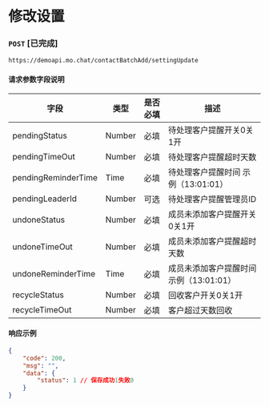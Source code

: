 # 修改设置
### `POST`  [已完成]
```
https://demoapi.mo.chat/contactBatchAdd/settingUpdate
```

#### 请求参数字段说明

| 字段  | 类型 | 是否必填 | 描述|
| ------------- | ------------- | ------------------ | ------------------ |
| pendingStatus  | Number  | 必填 | 待处理客户提醒开关0关1开 |
| pendingTimeOut  | Number  | 必填 | 待处理客户提醒超时天数 |
| pendingReminderTime  | Time  | 必填 | 待处理客户提醒时间 示例（13:01:01） |
| pendingLeaderId  | Number  | 可选 | 待处理客户提醒管理员ID |
| undoneStatus  | Number  | 必填 | 成员未添加客户提醒开关0关1开 |
| undoneTimeOut  | Number  | 必填 | 成员未添加客户提醒超时天数 |
| undoneReminderTime  | Time  | 必填 | 成员未添加客户提醒时间 示例（13:01:01） |
| recycleStatus  | Number  | 必填 | 回收客户开关0关1开 |
| recycleTimeOut  | Number  | 必填 | 客户超过天数回收 |


#### 响应示例

```json
{
    "code": 200,
    "msg": "",
    "data": {
        "status": 1 // 保存成功1失败0
    }
}
```